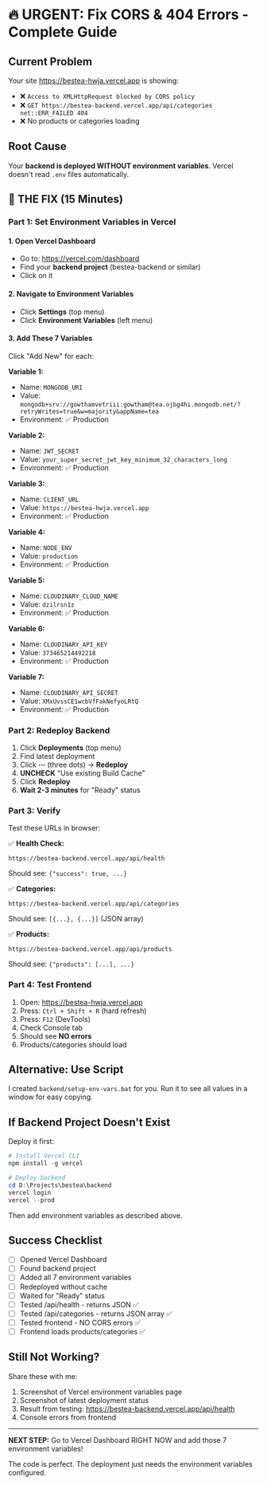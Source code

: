 # 🔥 URGENT: Fix CORS & 404 Errors - Complete Guide

## Current Problem

Your site https://bestea-hwja.vercel.app is showing:
- ❌ `Access to XMLHttpRequest blocked by CORS policy`
- ❌ `GET https://bestea-backend.vercel.app/api/categories net::ERR_FAILED 404`
- ❌ No products or categories loading

## Root Cause

Your **backend is deployed WITHOUT environment variables**. Vercel doesn't read `.env` files automatically.

## 🎯 THE FIX (15 Minutes)

### Part 1: Set Environment Variables in Vercel

#### 1. Open Vercel Dashboard
- Go to: https://vercel.com/dashboard
- Find your **backend project** (bestea-backend or similar)
- Click on it

#### 2. Navigate to Environment Variables
- Click **Settings** (top menu)
- Click **Environment Variables** (left menu)

#### 3. Add These 7 Variables

Click "Add New" for each:

**Variable 1:**
- Name: `MONGODB_URI`
- Value: `mongodb+srv://gowthamvetriii:gowtham@tea.ojbg4hi.mongodb.net/?retryWrites=true&w=majority&appName=tea`
- Environment: ✅ Production

**Variable 2:**
- Name: `JWT_SECRET`
- Value: `your_super_secret_jwt_key_minimum_32_characters_long`
- Environment: ✅ Production

**Variable 3:**
- Name: `CLIENT_URL`
- Value: `https://bestea-hwja.vercel.app`
- Environment: ✅ Production

**Variable 4:**
- Name: `NODE_ENV`
- Value: `production`
- Environment: ✅ Production

**Variable 5:**
- Name: `CLOUDINARY_CLOUD_NAME`
- Value: `dzilrsn1z`
- Environment: ✅ Production

**Variable 6:**
- Name: `CLOUDINARY_API_KEY`
- Value: `373465214492218`
- Environment: ✅ Production

**Variable 7:**
- Name: `CLOUDINARY_API_SECRET`
- Value: `XMxUvssCE1wcbVfFakNefyoLRtQ`
- Environment: ✅ Production

### Part 2: Redeploy Backend

1. Click **Deployments** (top menu)
2. Find latest deployment
3. Click **⋯** (three dots) → **Redeploy**
4. **UNCHECK** "Use existing Build Cache"
5. Click **Redeploy**
6. **Wait 2-3 minutes** for "Ready" status

### Part 3: Verify

Test these URLs in browser:

✅ **Health Check:**
```
https://bestea-backend.vercel.app/api/health
```
Should see: `{"success": true, ...}`

✅ **Categories:**
```
https://bestea-backend.vercel.app/api/categories
```
Should see: `[{...}, {...}]` (JSON array)

✅ **Products:**
```
https://bestea-backend.vercel.app/api/products
```
Should see: `{"products": [...], ...}`

### Part 4: Test Frontend

1. Open: https://bestea-hwja.vercel.app
2. Press: `Ctrl + Shift + R` (hard refresh)
3. Press: `F12` (DevTools)
4. Check Console tab
5. Should see **NO errors**
6. Products/categories should load

## Alternative: Use Script

I created `backend/setup-env-vars.bat` for you. Run it to see all values in a window for easy copying.

## If Backend Project Doesn't Exist

Deploy it first:

```powershell
# Install Vercel CLI
npm install -g vercel

# Deploy backend
cd D:\Projects\bestea\backend
vercel login
vercel --prod
```

Then add environment variables as described above.

## Success Checklist

- [ ] Opened Vercel Dashboard
- [ ] Found backend project
- [ ] Added all 7 environment variables
- [ ] Redeployed without cache
- [ ] Waited for "Ready" status
- [ ] Tested /api/health - returns JSON ✅
- [ ] Tested /api/categories - returns JSON array ✅
- [ ] Tested frontend - NO CORS errors ✅
- [ ] Frontend loads products/categories ✅

## Still Not Working?

Share these with me:
1. Screenshot of Vercel environment variables page
2. Screenshot of latest deployment status
3. Result from testing: https://bestea-backend.vercel.app/api/health
4. Console errors from frontend

---

**NEXT STEP:** Go to Vercel Dashboard RIGHT NOW and add those 7 environment variables!

The code is perfect. The deployment just needs the environment variables configured.

